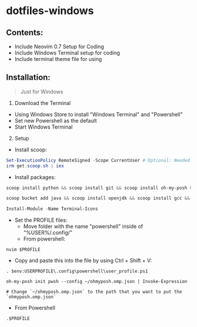 # dotfiles-windows

## Contents:
 - Include Neovim 0.7 Setup for Coding
 - Include Windows Terminal setup for coding
 - Include terminal theme file for using

## Installation:
> Just for Windows

1. Download the Terminal
- Using Windows Store to install "Windows Terminal" and "Powershell"
- Set new Powershell as the default
- Start Windows Terminal

2. Setup
- Install scoop:
```powershell
Set-ExecutionPolicy RemoteSigned -Scope CurrentUser # Optional: Needed to run a remote script the first time
irm get.scoop.sh | iex
```
- Install packages:
```powershell
scoop install python && scoop install git && scoop install oh-my-posh && scoop install nvm && scoop install sudo && nvm install lts && sudo nvm use lts

scoop bucket add java && scoop install openjdk && scoop install gcc && scoop install neovim

Install-Module -Name Terminal-Icons
```

- Set the PROFILE files:
  - Move folder with the name "powershell" inside of "%USER%/.config/"
  - From powershell:
 
```
nvim $PROFILE
```

  - Copy and paste this into the file by using Ctrl + Shift + V:

```
. $env:USERPROFILE\.config\powershell\user_profile.ps1

oh-my-posh init pwsh --config ~/ohmyposh.omp.json | Invoke-Expression

# Change `~/ohmyposh.omp.json` to the path that you want to put the `ohmyposh.omp.json`
```
  - From Powershell
```
.$PROFILE
```
